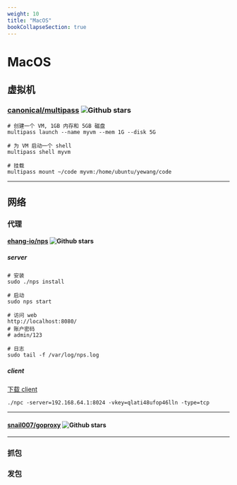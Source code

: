 ```yaml
---
weight: 10
title: "MacOS"
bookCollapseSection: true
---
```


# MacOS

## 虚拟机

### [canonical/multipass](https://github.com/canonical/multipass) ![Github stars](https://img.shields.io/github/stars/canonical/multipass.svg)

```shell
# 创建一个 VM, 1GB 内存和 5GB 磁盘
multipass launch --name myvm --mem 1G --disk 5G

# 为 VM 启动一个 shell
multipass shell myvm

# 挂载
multipass mount ~/code myvm:/home/ubuntu/yewang/code
```

---

## 网络

### 代理

#### [ehang-io/nps](https://github.com/ehang-io/nps) ![Github stars](https://img.shields.io/github/stars/ehang-io/nps.svg)

##### server

```shell
# 安装
sudo ./nps install

# 启动
sudo nps start

# 访问 web
http://localhost:8080/
# 账户密码
# admin/123

# 日志
sudo tail -f /var/log/nps.log
```

##### client

[下载 client](https://github.com/ehang-io/nps/releases)

```shell
./npc -server=192.168.64.1:8024 -vkey=qlati48ufop46lln -type=tcp
```

---

#### [snail007/goproxy](https://github.com/snail007/goproxy) ![Github stars](https://img.shields.io/github/stars/snail007/goproxy.svg)

---

### 抓包

### 发包
